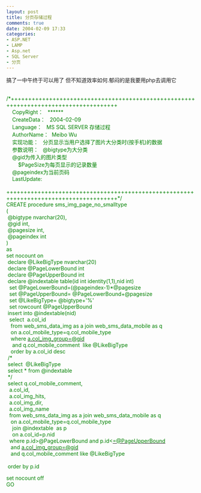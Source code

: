```yaml
---
layout: post
title: 分页存储过程
comments: true
date: 2004-02-09 17:33
categories:
- ASP.NET
- LAMP
- Asp.net
- SQL Server
- 分页
---
```


<p>搞了一中午终于可以用了 但不知道效率如何.郁闷的是我要用php去调用它</p>
<p><span style="color: #008000;">  /*+++++++++++++++++++++++++++++++++++++++++++++++++++++++++++++++++++++++++++++++++++++<br />    CopyRight：   ******<br />    CreateData：   2004-02-09<br />    Language：   MS SQL SERVER 存储过程<br />    AuthorName：  Meibo Wu</span><br /><span style="color: #008000;">    实现功能：   分页显示当用户选择了图片大分类时(按手机)的数据<br />    参数说明：   @bigtype为大分类<br />    @gid为传入的图片类型           <br />        $PageSize为每页显示的记录数量<br />    @pageindex为当前页码                             <br />    LastUpdate:            <br />    ++++++++++++++++++++++++++++++++++++++++++++++++++++++++++++++++++++++++++++++++++++++*/<br />CREATE procedure sms_img_page_no_smalltype<br />(<br /> @bigtype nvarchar(20),<br /> @gid int,<br /> @pagesize int,<br /> @pageindex int<br />)<br />as<br />set nocount on<br /> declare @LikeBigType nvarchar(20)<br /> declare @PageLowerBound int<br /> declare @PageUpperBound int<br /> declare @indextable table(id int identity(1,1),nid int)<br />  set @PageLowerBound=(@pageindex-1)*@pagesize<br />  set @PageUpperBound= @PageLowerBound+@pagesize<br />  set @LikeBigType= @bigtype+'%'<br />  set rowcount @PageUpperBound<br /> insert into @indextable(nid)<br />  select  a.col_id<br />   from web_sms_data_img as a join web_sms_data_mobile as q<br />   on a.col_mobile_type=q.col_mobile_type<br />   where </span><a href="mailto:a.col_img_group=@gid"><span style="color: #008000;">a.col_img_group=@gid</span></a><span style="color: #008000;"><br />    and q.col_mobile_comment  like @LikeBigType<br />   order by a.col_id desc <br /> /*<br /> select  @LikeBigType<br /> select * from @indextable <br /> */<br /> select q.col_mobile_comment,<br />  a.col_id,<br />  a.col_img_hits,<br />  a.col_img_dir,<br />  a.col_img_name<br />  from web_sms_data_img as a join web_sms_data_mobile as q<br />   on a.col_mobile_type=q.col_mobile_type<br />    join @indextable  as p<br />    on a.col_id=p.nid<br />  where p.id&gt;@PageLowerBound and p.id&lt;</span><a href="mailto:=@PageUpperBound"><span style="color: #008000;">=@PageUpperBound</span></a><span style="color: #008000;"><br />   and </span><a href="mailto:a.col_img_group=@gid"><span style="color: #008000;">a.col_img_group=@gid</span></a><span style="color: #008000;"><br />   and q.col_mobile_comment like @LikeBigType<br /> <br /> order by p.id</span></p>
<p><span style="color: #008000;">set nocount off<br />GO<br /></span></p>				
